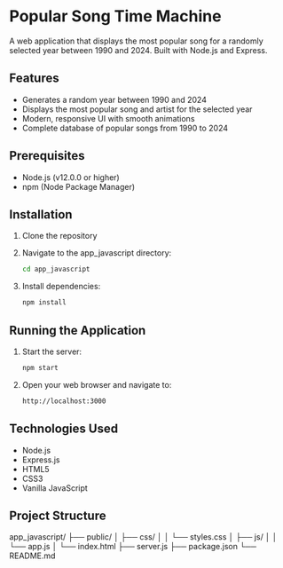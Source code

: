# Popular Song Time Machine

A web application that displays the most popular song for a randomly selected year between 1990 and 2024. Built with Node.js and Express.

## Features

- Generates a random year between 1990 and 2024
- Displays the most popular song and artist for the selected year
- Modern, responsive UI with smooth animations
- Complete database of popular songs from 1990 to 2024

## Prerequisites

- Node.js (v12.0.0 or higher)
- npm (Node Package Manager)

## Installation

1. Clone the repository
2. Navigate to the app_javascript directory:

   ```bash
   cd app_javascript
   ```

3. Install dependencies:

   ```bash
   npm install
   ```

## Running the Application

1. Start the server:

   ```bash
   npm start
   ```

2. Open your web browser and navigate to:

   ```bash
   http://localhost:3000
   ```

## Technologies Used

- Node.js
- Express.js
- HTML5
- CSS3
- Vanilla JavaScript

## Project Structure

app_javascript/
├── public/
│   ├── css/
│   │   └── styles.css
│   ├── js/
│   │   └── app.js
│   └── index.html
├── server.js
├── package.json
└── README.md
